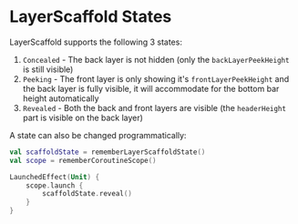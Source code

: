 # LayerScaffold States

LayerScaffold supports the following 3 states:

1. `Concealed` - The back layer is not hidden (only the `backLayerPeekHeight` is still visible)
2. `Peeking` - The front layer is only showing it's `frontLayerPeekHeight` and the back layer is
   fully visible, it will accommodate for the bottom bar height automatically
3. `Revealed` - Both the back and front layers are visible (the `headerHeight` part is visible on the 
   back layer)

A state can also be changed programmatically:

```kotlin
val scaffoldState = rememberLayerScaffoldState()
val scope = rememberCoroutineScope()

LaunchedEffect(Unit) {
    scope.launch {
        scaffoldState.reveal()
    }
}
```
